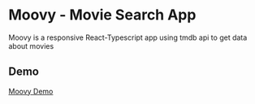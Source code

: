 # Moovy - Movie Search App

Moovy is a responsive React-Typescript app using tmdb api to get data about
movies

## Demo

[Moovy Demo](https://moovy-react-app.herokuapp.com/)
